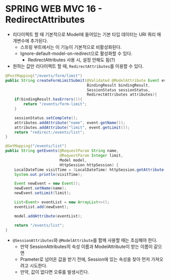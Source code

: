 # SPRING WEB MVC 16 - RedirectAttributes

* 리다이렉트 할 때 기본적으로 Model에 들어있는 기본 타입 데이터는 URI 쿼리 매개변수에 추가된다.
  * 스프링 부트에서는 이 기능이 기본적으로 비활성화된다.
  * Ignore-default-model-on-redirect으로 활성화할 수 있다.
    * RedirectAttributes 사용 시, 설정 안해도 됨(?)
* 원하는 값만 리다이렉트 할 때, `RedirectAttributes`를 이용할 수 있다.

```java
@PostMapping("/events/form/limit")
public String createFormLimitSubmit(@Validated @ModelAttribute Event event,
                                    BindingResult bindingResult,
                                    SessionStatus sessionStatus,
                                    RedirectAttributes attributes){
    if(bindingResult.hasErrors()){
        return "/events/form-limit";
    }

    sessionStatus.setComplete();
    attributes.addAttribute("name", event.getName());
    attributes.addAttribute("limit", event.getLimit());
    return "redirect:/events/list";
}

@GetMapping("/events/list")
public String getEvents(@RequestParam String name,
                        @RequestParam Integer limit,
                        Model model,
                        HttpSession httpSession) {
    LocalDateTime visitTime = (LocalDateTime) httpSession.getAttribute("visitTime");
    System.out.println(visitTime);

    Event newEvent = new Event();
    newEvent.setName(name);
    newEvent.setLimit(limit);

    List<Event> eventList = new ArrayList<>();
    eventList.add(newEvent);

    model.addAttribute(eventList);

    return "/events/list";
}
```

* `@SessionAttributes`와 `@ModelAttribute`를 함께 사용할 때는 조심해야 한다.
  * 만약 SessionAttributes의 속성 이름과 ModelAttribute이 받는 이름이 같으면
  * Prameter로 넘어온 값을 받기 전에, Session에 있는 속성을 찾아 먼저 가져오려고 시도한다.
  * 만약, 값이 없다면 오류를 발생시킨다.